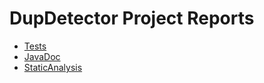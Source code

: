 # DupDetector Project Reports


* [Tests](./reports/tests/test/)
* [JavaDoc](./docs/javadoc/)
* [StaticAnalysis](./reports/spotbugs/)
